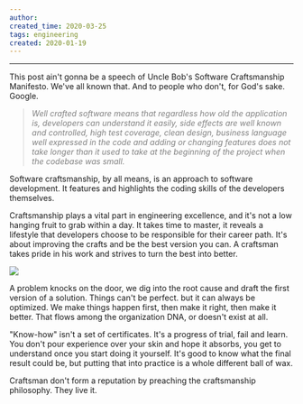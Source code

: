 ```yaml
---
author: 
created_time: 2020-03-25
tags: engineering
created: 2020-01-19
---
```


---

This post ain't gonna be a speech of Uncle Bob's Software Craftsmanship Manifesto. We've all known that. And to people who don't, for God's sake. Google.


> <span style='color:gray'>*Well crafted software means that regardless how old the application is, developers can understand it easily, side effects are well known and controlled, high test coverage, clean design, business language well expressed in the code and adding or changing features does not take longer than it used to take at the beginning of the project when the codebase was small.*</span>


Software craftsmanship, by all means, is an approach to software development. It features and highlights the coding skills of the developers themselves.


Craftsmanship plays a vital part in engineering excellence, and it's not a low hanging fruit to grab within a day. It takes time to master, it reveals a lifestyle that developers choose to be responsible for their  career path. It's about improving the crafts and be the best version you can. A craftsman takes pride in his work and strives to turn the best into better.


![](https://s3.us-west-2.amazonaws.com/secure.notion-static.com/8e7abb49-1340-4595-97e2-2293bf178d9f/well-crafted-software.png?X-Amz-Algorithm=AWS4-HMAC-SHA256&X-Amz-Content-Sha256=UNSIGNED-PAYLOAD&X-Amz-Credential=AKIAT73L2G45EIPT3X45%2F20231031%2Fus-west-2%2Fs3%2Faws4_request&X-Amz-Date=20231031T202457Z&X-Amz-Expires=3600&X-Amz-Signature=575b57b365d32a38dffcb4c5ce25289d079be7cfe877cb1c4465c4b34f4fdc93&X-Amz-SignedHeaders=host&x-id=GetObject)



A problem knocks on the door, we dig into the root cause and draft the first version of a solution. Things can't be perfect. but it can always be optimized. We make things happen first, then make it right, then make it better. That flows among the organization DNA, or doesn't exist at all.


"Know-how" isn't a set of certificates. It's a progress of trial, fail and learn. You don't pour experience over your skin and hope it absorbs, you get to understand once you start doing it yourself. It's good to know what the final result could be, but putting that into practice is a whole different ball of wax.


Craftsman don't form a reputation by preaching the craftsmanship philosophy. They live it.







